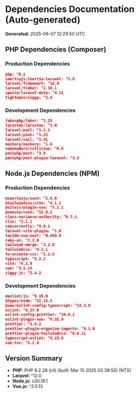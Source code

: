 # Dependencies Documentation (Auto-generated)

**Generated:** 2025-06-07 12:29:50 UTC

## PHP Dependencies (Composer)

### Production Dependencies
```json
php: ^8.2
inertiajs/inertia-laravel: ^2.0
laravel/framework: ^12.0
laravel/tinker: ^2.10.1
spatie/laravel-data: ^4.11
tightenco/ziggy: ^2.4
```

### Development Dependencies
```json
fakerphp/faker: ^1.23
larastan/larastan: ^3.0
laravel/pail: ^1.2.2
laravel/pint: ^1.22
laravel/sail: ^1.41
mockery/mockery: ^1.6
nunomaduro/collision: ^8.6
pestphp/pest: ^3.8
pestphp/pest-plugin-laravel: ^3.2
```

## Node.js Dependencies (NPM)

### Production Dependencies
```json
@inertiajs/vue3: ^2.0.0
@tailwindcss/vite: ^4.1.1
@vitejs/plugin-vue: ^5.2.1
@vueuse/core: ^12.8.2
class-variance-authority: ^0.7.1
clsx: ^2.1.1
concurrently: ^9.0.1
laravel-vite-plugin: ^1.0
lucide-vue-next: ^0.468.0
reka-ui: ^2.2.0
tailwind-merge: ^3.2.0
tailwindcss: ^4.1.1
tw-animate-css: ^1.2.5
typescript: ^5.2.2
vite: ^6.2.0
vue: ^3.5.13
ziggy-js: ^2.4.2
```

### Development Dependencies
```json
@eslint/js: ^9.19.0
@types/node: ^22.13.5
@vue/eslint-config-typescript: ^14.3.0
eslint: ^9.17.0
eslint-config-prettier: ^10.0.1
eslint-plugin-vue: ^9.32.0
prettier: ^3.4.2
prettier-plugin-organize-imports: ^4.1.0
prettier-plugin-tailwindcss: ^0.6.11
typescript-eslint: ^8.23.0
vue-tsc: ^2.2.4
```

## Version Summary
- **PHP:** PHP 8.2.28 (cli) (built: Mar 15 2025 02:39:55) (NTS)
- **Laravel:** ^12.0
- **Node.js:** v20.19.1
- **Vue.js:** ^3.5.13

